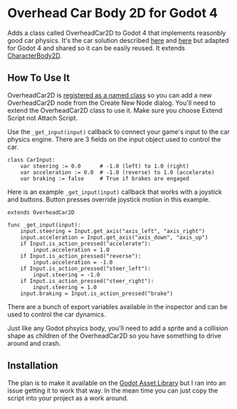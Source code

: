 # Overhead Car Body 2D for Godot 4

Adds a class called OverheadCar2D to Godot 4 that implements reasonbly good car physics. It's the car solution described [here](http://kidscancode.org/godot_recipes/3.x/2d/car_steering/) and [here](https://engineeringdotnet.blogspot.com/2010/04/simple-2d-car-physics-in-games.html) but adapted for Godot 4 and shared so it can be easily reused. It extends [CharacterBody2D](https://docs.godotengine.org/en/stable/classes/class_characterbody2d.html).

## How To Use It

OverheadCar2D is [registered as a named class](https://docs.godotengine.org/en/4.0/tutorials/scripting/gdscript/gdscript_basics.html#registering-named-classes) so you can add a new OverheadCar2D node from the Create New Node dialog. You'll need to extend the OverheadCar2D class to use it. Make sure you choose Extend Script not Attach Script.

Use the `_get_input(input)` callback to connect your game's input to the car physics engine. There are 3 fields on the input object used to control the car.

```gdscript
class CarInput:
	var steering := 0.0      # -1.0 (left) to 1.0 (right)
	var acceleration := 0.0  # -1.0 (reverse) to 1.0 (accelerate)
	var braking := false     # True if brakes are engaged
```

Here is an example `_get_input(input)` callback that works with a joystick and buttons. Button presses override joystick motion in this example.

```gdscript
extends OverheadCar2D

func _get_input(input):
	input.steering = Input.get_axis("axis_left", "axis_right")
	input.acceleration = Input.get_axis("axis_down", "axis_up")
	if Input.is_action_pressed("accelerate"):
		input.acceleration = 1.0
	if Input.is_action_pressed("reverse"):
		input.acceleration = -1.0
	if Input.is_action_pressed("steer_left"):
		input.steering = -1.0
	if Input.is_action_pressed("steer_right"):
		input.steering = 1.0
	input.braking = Input.is_action_pressed("brake")
```

There are a bunch of export variables available in the inspector and can be used to control the car dynamics.

Just like any Godot phsyics body, you'll need to add a sprite and a collision shape as children of the OverheadCar2D so you have something to drive around and crash.

## Installation

The plan is to make it available on the [Godot Asset Library](https://godotengine.org/asset-library/asset) but I ran into an issue getting it to work that way. In the mean time you can just copy the script into your project as a work around.